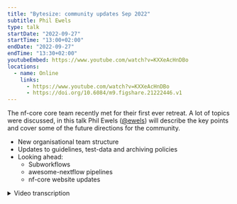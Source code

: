 ```yaml
---
title: "Bytesize: community updates Sep 2022"
subtitle: Phil Ewels
type: talk
startDate: "2022-09-27"
startTime: "13:00+02:00"
endDate: "2022-09-27"
endTime: "13:30+02:00"
youtubeEmbed: https://www.youtube.com/watch?v=KXXeAcHnDBo
locations:
  - name: Online
    links:
      - https://www.youtube.com/watch?v=KXXeAcHnDBo
      - https://doi.org/10.6084/m9.figshare.21222446.v1
---
```


The nf-core core team recently met for their first ever retreat. A lot of topics were discussed, in this talk Phil Ewels ([@ewels](https://github.com/ewels)) will describe the key points and cover some of the future directions for the community.

- New organisational team structure
- Updates to guidelines, test-data and archiving policies
- Looking ahead:
  - Subworkflows
  - awesome-nextflow pipelines
  - nf-core website updates

<details markdown="1"><summary>Video transcription</summary>

:::note
The content has been edited to make it reader-friendly
:::

[0:01](https://www.youtube.com/watch?v=KXXeAcHnDBo&t=1)

thank you everybody for joining, this is a bit of a kind of last minute bite size that we've thrown into an empty slot that we had in the schedule and we thought we'd take advantage of that by telling you a little bit about what's happened in the past week or so with the nf- core community and some kind of updates which affect us all. This has been a little bit of a last minute talk even by my standards so apologies for it not being a very flashy slide deck but hopefully we can kind of talk through the different points and please feel free to drop something into a chat if you have any questions and or maybe Fran can relay any questions to me as I go along and this can be a bit of a kind of discussion bite-sized talk rather than just me presenting at everybody. Especially if there's anyone listening from the core team please do stop me if I get anything wrong or miss anything important.

[0:57](https://www.youtube.com/watch?v=KXXeAcHnDBo&t=57)
The reason we have some updates for September is something a bit out of the ordinary happened last week, which is for the very first time the core team of nf-core got together, in person, because of COVID and the lack of in-person events we've had recently many people in the core team had never met one another in real life although we spend a lot of time online chatting to each to each other. And also over the last couple of years, especially as the NF-core Community has grown, when we do have in-person events at hackathons and things we're always so busy running the event that we don't really have any time to actually do any kind of core team work ourselves. So I kind of kicked this off this year for the first time that we'd have a little Retreat just for the core team, we're going to spend a few days getting to know one another and also trying to get through some some work for the core team and make some decisions and we'll really get into in-depth discussions about kind of Community scale things which are very difficult to take over slack and zoom. I'm glad to say it went really really well, we had a fantastic time, everyone came to kind of hang out in over in Sweden and we got to got to explore our surroundings and we went on a nice walk in the forest and everything. This is where this photo comes from. We played games in the garden and stuff like that and did also do a little bit of work. We managed to drop into Scilifelab and use a couple of offices there to spend a couple of days really, getting some work done. So we had our own kind of mini hackathon.

[2:40](https://www.youtube.com/watch?v=KXXeAcHnDBo&t=160)
I looked over all the notes that we took over the days and broke out these these points which I'm going to talk over today. The first one's going to take up most of the time and I'll just kind of mention the others in passing. The first thing is "teams". We started nf-core end of 2017 starts of 2018. From very close to the start of that we had a core team, which is again, not very good naming -the nf-core core team - but all of you will know who we are we're quite visible and we have been kind of running the nf-core community. It's worked really, really well but the nf-core Community is getting bigger and bigger and bigger and the core team has got a little bit bigger recently but there's only so far that we can stretch ourselves. I've been feeling for a little while now that it'd be nice to formalize the community structure a little bit more, create some more teams and formalize responsibilities a little bit within those teams. We spent a good chunk of a day talking through all of this and which teams we'd like and how they'll be organized and what they should do. By and large we try to structure around what is already happening within the community. This means that it's pretty easy, we don't have to change very much and it there should be no real surprises, because this is basically how the community is already functioning. But we're just kind of hoping to formalize things, make things a bit more transparent and a bit clearer. All of this will go up on the website pretty soon, we just haven't got got there quite yet.

[4:18](https://www.youtube.com/watch?v=KXXeAcHnDBo&t=258)
This is an overview. you can see the core team is still kind of at the middle but we have a handful of new teams here which are on this on this plot. The one which is completely new is a new Steering group. This is the top level of the community if you like. The Steering group won't do very much on a day-to-day basis but will be there to look after things like Finance. In the early days of nf-core we didn't have any Finance so we didn't really need to worry about that but with funding from Chan Zuckerberg Initiative and other actual Personnel working on the project now full-time we do have higher level decisions to be made. The Steering group will take charge of all the finance and all those large initiatives and think about some big picture planning.

[5:06](https://www.youtube.com/watch?v=KXXeAcHnDBo&t=306)
The core team is basically remaining unchanged - same people - but again we're going to just write down what we actually do on a a day-to-day: running of the community, making decisions and generally we make decisions by kind of committee. If anything's not clear we take a vote and what we've said now that we have a steering committee is that if ever the core team is split, and there's no clear majority on a topic then we'll push that to a steering committee. I don't expect that to happen anytime soon, it's never happened in in the, what? Four? Four or five years that we've been running, but now we have a policy in case it does. The core team at the end of the day has administrative access to everything and another important task is they make final decisions on new pipeline requests and basically you know who should be within nf-core and how the nf-core pipeline Community runs. So no big changes there. We wanted to clarify membership a little bit again this is basically how we've been doing until now but we wanted to try and make that as transparent to the community as possible. It's a kind of a meritocracy, we basically invite people who have visibly been heavily involved in the Community and if if someone's interested in being part of the core team, then they can join. We want to try and make it explicit that we will try and have as best representation as possible to mirror the representation of our community.

[6:44](https://www.youtube.com/watch?v=KXXeAcHnDBo&t=404)
There's a new team here called infrastructure. This one is kicking off with Julia and Matthias, basically because these two are now employed to work with nf-core as of this year which is fantastic! Julie is employed with Chan Zuckerberg initiative money to work on an nf-core infrastructure code and Matthias started recently at the Scilifelab data center to work on the same thing. Because I've been historically involved in this a lot I'm the lead of this team. This team will work purely on the tools code base on the website and any framework work around nf-core. Again, we've been working on this stuff for a long time already so there's no big change here but now we have an official team.

[7:35](https://www.youtube.com/watch?v=KXXeAcHnDBo&t=455)
Outreach team has existed for a while but has been not super well organized and so we want to turn over a new Leaf with outreach. We've set some new leads: Chris, Marcel and Fran, and we will go over the membership of the the Outreach team soon and check whether people want to be involved and who wants to do what. We're also setting explicit responsibilities here and are hoping to pull back a lot. At the moment the core team does a lot of the Outreach work so we're trying to separate those two teams a little bit more now.

[8:11](https://www.youtube.com/watch?v=KXXeAcHnDBo&t=491)
The safety team has existed for a while but it has not been super obvious to find this information. It's listed in the code of conduct and it has been working on a completely voluntary basis. Now it's still the same but now we have an official team which will be listed on the website. Saba, Michael and Chris have been doing a fantastic job for a year or two and now we're making it explicit that they are responsible for the code of conduct and they are the go-to people if there's ever any problems at either events or on slack. A key difference with the safety team is that they skip the core team and they will go straight to the steering committee with any recommendations if action is needed.

[8:59](https://www.youtube.com/watch?v=KXXeAcHnDBo&t=539)
Another new team "maintainers". This is still in flux at the moment. We're thinking because basically until now everyone on the nf-core Community has been maintainers, everyone has full access to everything and everyone is expected to help out. This is not really the case. There are many people that are just not developing pipelines, they are just using them. Different people are involved to degrees have different levels of experience within nf-core. We're trying to add an extra tier in here where there's going to be an explicit maintainers Group which will be people that are not necessarily in the core team but who are heavily involved in maintenance work. This might be quite a big team and we want to try and do this so that we can scale uh with reviewing and pull-requests.
At the moment it's quite difficult to get a first release out for a new pipeline because we say that the core team has to review that first release, but there's not that many of us and there's lots of new Pipelines, so we're going to share this out a bit more if we can and basically share out some of this Maintenance task. This would be a really key for the nf-core community and more information will go out soon. We're going to come up with a list pretty soon of people we'd like to invite in the first round and we'll start rotating that list every six months and see how we go.

[10:20](https://www.youtube.com/watch?v=KXXeAcHnDBo&t=620)
We'll see also how exactly we do this in the future but at the moment everybody has write access to every repository within nf-core. We may change that and we may make it so that most people have read access to most repos and then the main maintainers team adds people to the pipelines where access is required. This is just to streamline everything a little bit more and make sure the accidents don't happen.

[10:49](https://www.youtube.com/watch?v=KXXeAcHnDBo&t=649)
For eagle eyed, you may have spotted the word ambassadors noted a couple of times. The ambassador's team will be a bigger extension of the outreach team and we have some pretty cool stuff planned. That's a bit too much to write here and it's not very well settled yet so just stay tuned. If that sounds interesting feel free to Ping us any questions but otherwise stay on the lookout and we'll be pushing some some more information out about ambassadors soon

right that's all the team stuff any questions before I move on.

[11:26](https://www.youtube.com/watch?v=KXXeAcHnDBo&t=686)
um hopefully everyone's happy with kind of the decisions we've come to like I say hopefully there shouldn't be any big surprises here because this is pretty much how we're already operating. Enrique says the teams will get slack handles to be easy to contact so we'll set up some infrastructure around these teams

[12:03](https://www.youtube.com/watch?v=KXXeAcHnDBo&t=723)
Some other thingswe talked through: The guidelines. A little bit about nf-core guidelines. They have been mostly untouched since the very start of nfcore um 2018. We've added a few bits over time and they were getting a bit unwieldy. The structure of the page, like some stuff with bullet points, some stuff with sections and some stuff was outdated and not really valid. Some bits we thought were missing so we've updated the guidelines page a little bit. Underneath docs and then contributing and then guidelines and so now the overview page lists all of them in one big list. Each requirement has a dedicated page with a bit more information just so that you can give space to dig into a bit more details about what we're talking about with the requirements, more than just a bullet point. It also gives you an overview at the same time, so hopefully this is helpful, we point to this page a lot. We're going to continue linking to specific things when it comes up in discussion and if you're developing within nfcore you should try and be aware of all the guidelines, especially if you're developing a new pipeline.

[13:17](https://www.youtube.com/watch?v=KXXeAcHnDBo&t=797)
(Question) How do the guidelines influence existing pipelines?
Basically nothing's really changed and so there shouldn't be any changes. If you've got an existing nf-core pipeline, there shouldn't really be anything you need to worry about. We've made a couple of things a bit more explicit that we have previously been saying on slack anyway. Mostly we have just fleshed out more detail about the reasoning, like why does your pipeline name have to be lowercase without punctuation and why does it work like this way or that way. So it's mostly organizations of a page and more detail.

[14:01](https://www.youtube.com/watch?v=KXXeAcHnDBo&t=841)
once you've had time to read through these and you know we're happy to take any questions and update and modifiers as appropriate.

[14:16](https://www.youtube.com/watch?v=KXXeAcHnDBo&t=856)
Someone requested this I think this morning or yesterday: was there anything written about guidelines for reviewing?
This ties in with the new maintainers team as well that as we're asking more people to do reviewing. We need to better standardize how reviews should be done. We have some documentation already for the modules, I believe, about how pull requests should be reviewed and we're going to try and write up some more guidelines and some more help for this. We'll probably do a bytesize talk about it as well at some point, so this the aim of this is to standardize our reviewing process and also make it easier for new people to get into reviewing, which is a big big part of nf-core. It can be very rewarding in itself and is really critical to the functioning of the community.

[15:08](https://www.youtube.com/watch?v=KXXeAcHnDBo&t=908)
Test data we talked about quite a lot. A couple of things are going to change. One of the things we're bringing in is a new requirement, that we want some more information about what test data is and we want that in a structured way. We're going to have a new requirement pretty soon for each test data directory to have a .yaml file and that .yaml file will have to have certain keys. This is to make sure that we know what the data is, where it came from, how it was prepared and everything. Because at the moment we're meant to have readme files but it's a bit hit and miss. Having the .yaml file will also allow us to add some continuous integration tests to be sure that those files are there and populated properly before a new test data is added. This will make reviewing a bit easier.
James has also written some new guidelines specifically for test data. You can find it under "docs", contributing, test data guidelines. This is an entirely new page spelling out what we had already been saying on slack, but in an informal way. Now everything's listed here for when you're generating new test data. This is how you should do it.

[16:27](https://www.youtube.com/watch?v=KXXeAcHnDBo&t=987)
One of the things that came up several times is about maintenance and how do we do this, and when should we do it. We're very keen to try and make all of our plans scalable, sustainable not just "we should do that" and then forget about it. That's very easy to do. Therefore, one of the things we're going to try, and start doing, is do a bit of spring cleaning every year. James and Chris from record team are going to take the lead on organizing this and we'll send out reminders. The hope is that everyone in the community can just have a little think about this once a year and do do some tidying up. Things like looking at pipelines, to see if their pipelines are being actively developed. We have a handful of quite old pipelines, which were maybe started at hackathon years ago, and then abandoned. Other pipelines, which might no longer be maintained and maybe getting out of date. Things like looking for those and archiving them, where appropriate. We're going to write up some policies about how that process of archiving old pipeline should happen. And also just going through all the different pipelines and checking for old branches, which have been merged and can be deleted. Old pull requests which have been superseded, that are never going to be merged because it's already been done in a different way, curating the issue list, checking for things which have already been implemented, or duplicates... Just cleaning up all this stuff on GitHub. This is a constant thing that we should be doing over time, but it's just a good time to go, once a year, and say have a little focus on it and try and have a Community Drive on it. We tend to have hackathons in March, so we're thinking it's nice to do it a little bit before then, so that as we go into a hackathon we've got nicely curated lists of issues for people to work on and everything's fresh and ready to go.

[18:20](https://www.youtube.com/watch?v=KXXeAcHnDBo&t=1100)
There's a lot of published papers about nf-core pipelines. If you go to "Publications", you can see we've got a list of Publications here that we collect for all the different pipelines. If you didn't know about this, if you have a publication about a pipeline, whether it's dedicated specifically for that pipeline, or it just kind of describes the pipeline, please do add it to this page because it's really helpful to have it here. It's a bit of a difficult thing, because with nf-core we're a huge Community project. Especially when it comes to things like DSL2 modules, I could go and create a new pipeline today, import all these modules that other people have written, stitched them together and very quickly have a pipeline up and running. That would be great, but it'd be nice to be able to cite the people who've actually put in the work into those modules, the ones who actually wrote the code within the pipeline.
We are going to try and hit this head-on and try and write up some recommendations for how manuscripts and papers should properly acknowledge the community. We've already picked this up, it's obviously a Hot Topic and it'll be about where you should look for contributors. How you could potentially cite them. We might even come up with a little helper tool to automatically get a list of GitHub usernames and things like this. This will only ever be a helper tool for you if you're writing a paper, it's never going to be a hard requirement. We realize that Publications are highly political and very important for the people working on pipelines, at the end of the day, it will always be your decision about who you acknowledge and who you cite within your paper. This is just a bit of a helping hand, hopefully.

[20:10](https://www.youtube.com/watch?v=KXXeAcHnDBo&t=1210)
I want to give a shout out for a couple of slack channels. There is one that we created last week. We're talking about how to try and make the community as inclusive to new members as possible as one of the things that came up. It's easy to get an imposter syndrome, when you come and join a new slack, you join slack and there's always people chatting about things you might not understand if you're new to nexflow or new to the community. Then you feel like the question you've got is stupid and maybe you should be able to figure it out on your own. Of course that's not true! There is no stupid questions. If you're having a question, then chances are very high that other people have that question as well and that's what slack is for. We want to be as welcoming as possible and to lower that threshold we created a slack Channel specifically for this. The "no stupid questions" channel was based on another slack organization. I forget what the other slack organization was, but the idea is that this is a really friendly place to come and ask questions. You can find that on slack now. I think anyone who newly signs up to slack will join it but I haven't yet added the whole community. Please go and dig that out and have a look!

[21:30](https://www.youtube.com/watch?v=KXXeAcHnDBo&t=1290)
Another new channel, which I think is fairly freshly minted, which deserves everyone's full attention, is "nf-core memes", so go and have a look for there in your coffee break if you fancy it. Remember that there's the channel browser on slack. You have a look through there. There's a lot of channels on the nf-core slack, partly because we have one for every Pipeline. There might be some interesting ones hidden in there, so do have a poke around and see if there's anything in there, which might have been added or you might not have seen.

[22:00](https://www.youtube.com/watch?v=KXXeAcHnDBo&t=1320)
Final points. I will just to talk about the nf core website. Matthias especially has been working on this lately and will continue to do quite a lot of work on this. We've been doing a lot of planning work. First up, as you may have seen duplicate tweets appearing about releases or wrong times. I think we're pretty sure that's fixed now, so hooray! Next on the list is, if ever try and go to the stats page, you'll notice it takes a very long time to load, and if you're lucky it will load. If you're unlucky, it will crash and if you're really unlucky it might crash the website for everyone who tries to look at the website for a little while. This is not scaling well and as a top priority now we are trying to fix that, so that the website's a bit more nimble before all of the events we're having in a week or two. So hopefully we're going to get get that sorted very soon.

A few visual fixes and stuff coming up.
What we used to do for the pipelines is, in the documentation for the pipeline we used to have any number of markdown files, structured however you wanted. We decided a little while ago to try and standardize that to two files. Two files: "usage" and "output". That's good for standardization. It means it's easier to do template syncs, it's easier to build the website in a consistent manner. When you're used to looking at one pipeline or another, they will look the same. But we have found that there's a bit of pushback against that, because it limits you if you have a lot of documentation to write. Tor example if you want to write tutorials, or if you want to write pipeline specific stuff in more detail. Then it's useful to have more sub pages, so we're reverting that decision and we're going to soon open up the website, so that you can have any number of pages in the docs. You'll still have to have a usage and an output file as a minimum, but you'll be able to add others.

[24:08](https://www.youtube.com/watch?v=KXXeAcHnDBo&t=1448)
The big picture plan with the website is, we're going to do a big refresh, hopefully. At some point we're going to rewrite the whole backend, so it's much faster and scalable and actually built in a modern way. We're also going to restructure the website in a big way. We've got some plans where we're going to try and make all the documentation much easier to navigate, come up with a search bar which actually works and finds documentation within any pipeline or any parts of the website, and a whole load of big improvements coming. Please stay tuned.

[24:42](https://www.youtube.com/watch?v=KXXeAcHnDBo&t=1482)
That's all I've got! Two things I forgot to make slides about. One of them is quite a big one. Some of you may have noticed in the DSL2 modules repository there's a folder called "sub workflows", which has been quietly lurking here for a little bit of time. We worked quite a lot on sub workflows last week and made a lot of progress. This is coming and hopefully pretty soon. I was hoping I would talk about it a bit today, but I think there's some decisions which are still in flux, so maybe at the summit we might have a bit more to say about it. Certainly coming soon we will have subworkflows up and running, we hope. That includes both structure and everything within the nf-core modules repository. Also we got a proof of concept running for nf-core tools to work with sub workflows. That's really exciting! I know a lot of people have been looking forward to that, and working on that for a long time and I think we're getting close.

[25:47](https://www.youtube.com/watch?v=KXXeAcHnDBo&t=1547)
One other thing. I've already spammed everyone about this a great deal, so hopefully you've not been able to miss it. The nextflow summit is coming up and we also have a bunch of other events around that coming up. We have free online training, which is next week, which has got a ridiculous number of people signed up to it. It's completely taken us by surprise. I think we've got over 700 people now signed up to join the training, which is just fantastic! But there's always space for more, so if you're interested in getting some training, please do hop onto that page, get the details and register. It's the first time we've run it like this, where we're running in three different time zones at the same time. Running for three days for 2 1/2 hours. You can choose which time of day you want to run it in and that's really exciting. Then of course we've got the hackathon coming up in Barcelona and also online. We have also the main nextflow summit coming up as well. We've been updating the program a lot recently with different Speakers and things. We've got a keynote talk by Rob Patro, who's just put up his talk title last night. Lots of really exciting stuff happening there and I hope to see many of you there.

[27:04](https://www.youtube.com/watch?v=KXXeAcHnDBo&t=1624)
With that please ask me any questions or point out anything I've forgotten or got wrong happy to put more detail on stuff.

(Question) I was curious regarding test data. If you have discussed in in the core group and made a decision against the pull or whatever. What about having test data being built by pipelines themselves, because it can be quite tricky to for example, if you want to just add on to existing test data and process it further and create another output. It can be quite tricky to reproduce all the steps that have led to that old test data.

Absolutely! James mentioned this in the new documentation that he wrote. It is basically suggesting to do exactly what you're suggesting. If the test data for your module can be quickly generated, don't add that to the test data repo. Instead, in your test workflow, that you've got in the modules repo, add those other upstream modules to generate at each time. Bear in mind that that means every single time that module was tested it will be running those previous steps. Think about the polar bears a little bit. Think about the resources needed for the CI tests. If it's heavy lifting to generate those files then you should do it once and upload the file so I just download it and use. But if they're fairly quick to generate then absolutely don't feel like you need to add that to a test data repo instead, put it into the CI workflow.

(Question continues) I actually meant um what about starting putting pipelines into the test data repo then generate the test data
Pipelines are already in a test data sets pipeline repo. We've got a branch where we pipeline. That's how the CI tests run for pipelines. But I feel like that's not what you're asking. You mean generating test data sets.

(Question continues) exactly, having some kind of more reproducible definition of how to generate test data. Right now it's basically: put put the commands in in a readme in whatever it has data repo or branch. How about making that itself more reproducible by having (inaudible) pipelines.
I'm with you now. Yes, this is what this is about. At the moment we are not super happy with the the readme files, which is just massive readme files describing what all the files are and where it came from and how it was generated. We want to move away from this kind of readme file approach, where people can add as much or as little information as they want, to a structured documentation format. We're mostly thinking about origin, We haven't defined exactly what fields there are yet, so we could also define a command that was used to generate that test data if it originates from some other kind of file. We've got a "test data" slack channel so if you if you have something specific in mind hop in there and spell out exactly what you mean and we can discuss it in more detail and put something together.

[30:42](https://www.youtube.com/watch?v=KXXeAcHnDBo&t=1842)
good question. Something else?
core team you're happy that I haven't forgotten anything?
Maybe we should have it included more more photos.
Great. Okay, in that case let's wrap it up and thank you everybody for for joining and listening. It's been a real pleasure and a really fun week. I feel like we made tons of progress last week, so I'm really pleased. If you have any ideas or feedback on decisions we've made then please let us know and otherwise we'll continue writing everything up that we took notes on, adding it to the website and making it easily accessible for you.

</details>
